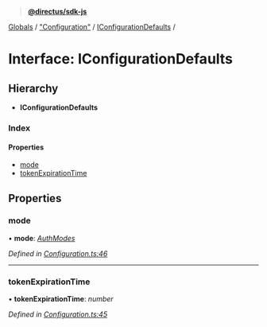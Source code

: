 > **[@directus/sdk-js](../README.md)**

[Globals](../README.md) / ["Configuration"](../modules/_configuration_.md) / [IConfigurationDefaults](_configuration_.iconfigurationdefaults.md) /

# Interface: IConfigurationDefaults

## Hierarchy

* **IConfigurationDefaults**

### Index

#### Properties

* [mode](_configuration_.iconfigurationdefaults.md#mode)
* [tokenExpirationTime](_configuration_.iconfigurationdefaults.md#tokenexpirationtime)

## Properties

###  mode

• **mode**: *[AuthModes](../modules/_authentication_.md#authmodes)*

*Defined in [Configuration.ts:46](https://github.com/direcuts/sdk-js/tree/master/Configuration.ts#L46)*

___

###  tokenExpirationTime

• **tokenExpirationTime**: *number*

*Defined in [Configuration.ts:45](https://github.com/direcuts/sdk-js/tree/master/Configuration.ts#L45)*